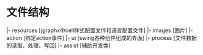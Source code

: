 # 文件结构
|- resources [jgraphx中cell样式配置文件和语言配置文件]
|- images [图片]
|- action [绑定action事件]
|- ui [swing各种组件组成的界面]
|- process [文件数据的读取、处理、写回]
|- assist [辅助开发类]

